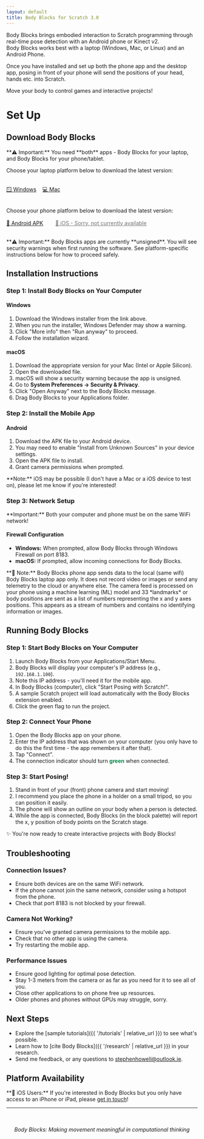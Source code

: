 ```yaml
---
layout: default
title: Body Blocks for Scratch 3.0
---
```


Body Blocks brings embodied interaction to Scratch programming through real-time pose detection with an Android phone or Kinect v2.  
Body Blocks works best with a laptop (Windows, Mac, or Linux) and an Android Phone.  

Once you have installed and set up both the phone app and the desktop app, posing in front of your phone will send the positions of your head, hands etc. into Scratch. 

Move your body to control games and interactive projects!



# Set Up

## Download Body Blocks

<div class="warning" markdown="1">
**⚠️ Important:** You need **both** apps - Body Blocks for your laptop, and Body Blocks for your phone/tablet.
</div>

Choose your laptop platform below to download the latest version:

<div style="display: flex; flex-wrap: wrap; gap: 1rem; margin: 2rem 0;">
    <a href="https://github.com/stephenhowell/body-blocks/releases/latest" class="download-button">
        🪟 Windows
    </a>
    <a href="https://github.com/stephenhowell/body-blocks/releases/latest" class="download-button">
        💻 Mac
    </a> <br/>   
    Choose your phone platform below to download the latest version:<br/>
    <a href="https://github.com/stephenhowell/body-blocks/releases/latest" class="download-button">
        📱 Android APK
    </a> <br/>
    <a href="#ios-interest" class="download-button" style="opacity: 0.6; cursor: not-allowed;">
        📱 iOS - Sorry, not currently available
    </a>
</div>

<div class="warning" markdown="1">
**⚠️ Important:** Body Blocks apps are currently **unsigned**. You will see security warnings when first running the software. See platform-specific instructions below for how to proceed safely.
</div>

## Installation Instructions

<div class="step" markdown="1">

### Step 1: Install Body Blocks on Your Computer

#### Windows
1.  Download the Windows installer from the link above.
2.  When you run the installer, Windows Defender may show a warning.
3.  Click "More info" then "Run anyway" to proceed.
4.  Follow the installation wizard.

#### macOS
1.  Download the appropriate version for your Mac (Intel or Apple Silicon).
2.  Open the downloaded file.
3.  macOS will show a security warning because the app is unsigned.
4.  Go to **System Preferences → Security & Privacy**.
5.  Click "Open Anyway" next to the Body Blocks message.
6.  Drag Body Blocks to your Applications folder.

</div>

<div class="step" markdown="1">

### Step 2: Install the Mobile App

#### Android
1.  Download the APK file to your Android device.
2.  You may need to enable "Install from Unknown Sources" in your device settings.
3.  Open the APK file to install.
4.  Grant camera permissions when prompted.

<div class="info" markdown="1">
**Note:** iOS may be possible (I don't have a Mac or a iOS device to test on), please let me know if you're interested!
</div>
</div>

<div class="step" markdown="1">

### Step 3: Network Setup

<div class="warning" markdown="1">
**Important:** Both your computer and phone must be on the same WiFi network!
</div>

#### Firewall Configuration
- **Windows:** When prompted, allow Body Blocks through Windows Firewall on port 8183.
- **macOS:** If prompted, allow incoming connections for Body Blocks.

</div>

<div class="warning" markdown="1">
**🔐 Note:** Body Blocks phone app sends data to the local (same wifi) Body Blocks laptop app only. It does not record video or images or send any telemetry to the cloud or anywhere else. The camera feed is processed on your phone using a machine learning (ML) model and 33 *landmarks* or body positions are sent as a list of numbers representing the x and y axes positions. This appears as a stream of numbers and contains no identifying information or images. 
</div>

## Running Body Blocks

<div class="step" markdown="1">

### Step 1: Start Body Blocks on Your Computer

1.  Launch Body Blocks from your Applications/Start Menu.
2.  Body Blocks will display your computer's IP address (e.g., `192.168.1.100`).
3.  Note this IP address - you'll need it for the mobile app.
4.  In Body Blocks (computer), click "Start Posing with Scratch!".
5.  A sample Scratch project will load automatically with the Body Blocks extension enabled.
6.  Click the green flag to run the project.

</div>

<div class="step" markdown="1">

### Step 2: Connect Your Phone

1.  Open the Body Blocks app on your phone.
2.  Enter the IP address that was shown on your computer (you only have to do this the first time - the app remembers it after that).
3.  Tap "Connect".
4.  The connection indicator should turn <span style="color: #03884a; font-weight: bold;">green</span> when connected.

</div>

<div class="step" markdown="1">

### Step 3: Start Posing!

1.  Stand in front of your (front) phone camera and start moving!
2.  I recommend you place the phone in a holder on a small tripod, so you can position it easily.
3.  The phone will show an outline on your body when a person is detected.
4.  While the app is connected, Body Blocks (in the block palette) will report the x, y position of body points on the Scratch stage.

</div>

<div class="success" markdown="1">
✨ You're now ready to create interactive projects with Body Blocks!
</div>

## Troubleshooting

<div class="step" markdown="1">
    
### Connection Issues?
- Ensure both devices are on the same WiFi network.
- If the phone cannot join the same network, consider using a hotspot from the phone.
- Check that port 8183 is not blocked by your firewall.

### Camera Not Working?
- Ensure you've granted camera permissions to the mobile app.
- Check that no other app is using the camera.
- Try restarting the mobile app.

### Performance Issues
- Ensure good lighting for optimal pose detection.
- Stay 1-3 meters from the camera or as far as you need for it to see all of you.
- Close other applications to on phone free up resources.
- Older phones and phones without GPUs may struggle, sorry.

</div>

## Next Steps

- Explore the [sample tutorials]({{ '/tutorials' | relative_url }}) to see what's possible.
- Learn how to [cite Body Blocks]({{ '/research' | relative_url }}) in your research.
- Send me feedback, or any questions to <a href="mailto:stephenhowell@outlook.ie">stephenhowell@outlook.ie</a>.

## Platform Availability

<div id="ios-interest" class="info" markdown="1">
**🍎 iOS Users:** If you're interested in Body Blocks but you only have access to an iPhone or iPad, please <a href="mailto:stephenhowell@outlook.ie?subject=Body%20Blocks%20for%20iOS">get in touch</a>!
</div>

---

<div style="text-align: center; margin-top: 3rem;">
    <p><em>Body Blocks: Making movement meaningful in computational thinking</em></p>
</div>
